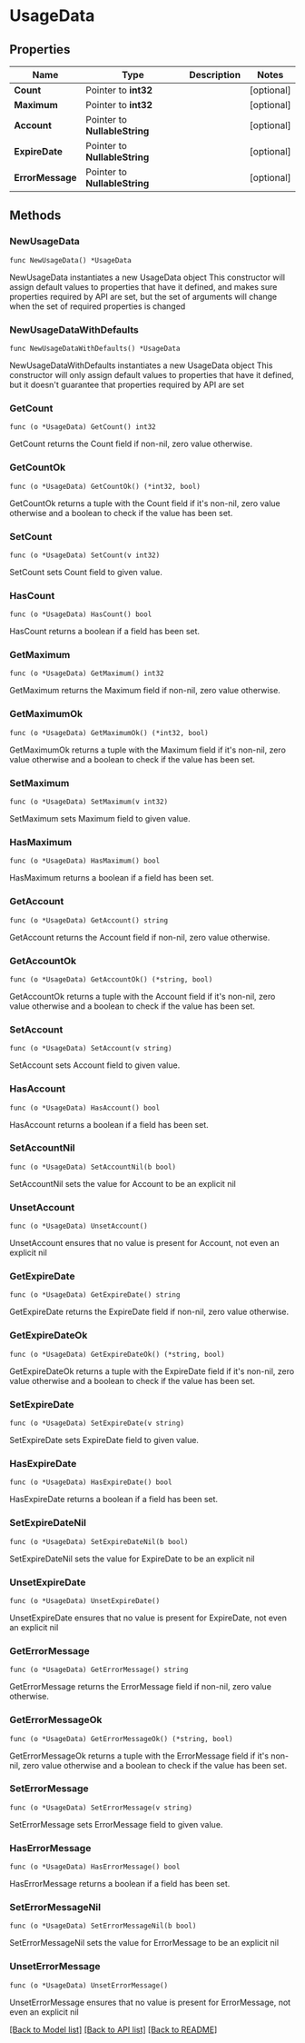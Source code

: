 # UsageData

## Properties

Name | Type | Description | Notes
------------ | ------------- | ------------- | -------------
**Count** | Pointer to **int32** |  | [optional] 
**Maximum** | Pointer to **int32** |  | [optional] 
**Account** | Pointer to **NullableString** |  | [optional] 
**ExpireDate** | Pointer to **NullableString** |  | [optional] 
**ErrorMessage** | Pointer to **NullableString** |  | [optional] 

## Methods

### NewUsageData

`func NewUsageData() *UsageData`

NewUsageData instantiates a new UsageData object
This constructor will assign default values to properties that have it defined,
and makes sure properties required by API are set, but the set of arguments
will change when the set of required properties is changed

### NewUsageDataWithDefaults

`func NewUsageDataWithDefaults() *UsageData`

NewUsageDataWithDefaults instantiates a new UsageData object
This constructor will only assign default values to properties that have it defined,
but it doesn't guarantee that properties required by API are set

### GetCount

`func (o *UsageData) GetCount() int32`

GetCount returns the Count field if non-nil, zero value otherwise.

### GetCountOk

`func (o *UsageData) GetCountOk() (*int32, bool)`

GetCountOk returns a tuple with the Count field if it's non-nil, zero value otherwise
and a boolean to check if the value has been set.

### SetCount

`func (o *UsageData) SetCount(v int32)`

SetCount sets Count field to given value.

### HasCount

`func (o *UsageData) HasCount() bool`

HasCount returns a boolean if a field has been set.

### GetMaximum

`func (o *UsageData) GetMaximum() int32`

GetMaximum returns the Maximum field if non-nil, zero value otherwise.

### GetMaximumOk

`func (o *UsageData) GetMaximumOk() (*int32, bool)`

GetMaximumOk returns a tuple with the Maximum field if it's non-nil, zero value otherwise
and a boolean to check if the value has been set.

### SetMaximum

`func (o *UsageData) SetMaximum(v int32)`

SetMaximum sets Maximum field to given value.

### HasMaximum

`func (o *UsageData) HasMaximum() bool`

HasMaximum returns a boolean if a field has been set.

### GetAccount

`func (o *UsageData) GetAccount() string`

GetAccount returns the Account field if non-nil, zero value otherwise.

### GetAccountOk

`func (o *UsageData) GetAccountOk() (*string, bool)`

GetAccountOk returns a tuple with the Account field if it's non-nil, zero value otherwise
and a boolean to check if the value has been set.

### SetAccount

`func (o *UsageData) SetAccount(v string)`

SetAccount sets Account field to given value.

### HasAccount

`func (o *UsageData) HasAccount() bool`

HasAccount returns a boolean if a field has been set.

### SetAccountNil

`func (o *UsageData) SetAccountNil(b bool)`

 SetAccountNil sets the value for Account to be an explicit nil

### UnsetAccount
`func (o *UsageData) UnsetAccount()`

UnsetAccount ensures that no value is present for Account, not even an explicit nil
### GetExpireDate

`func (o *UsageData) GetExpireDate() string`

GetExpireDate returns the ExpireDate field if non-nil, zero value otherwise.

### GetExpireDateOk

`func (o *UsageData) GetExpireDateOk() (*string, bool)`

GetExpireDateOk returns a tuple with the ExpireDate field if it's non-nil, zero value otherwise
and a boolean to check if the value has been set.

### SetExpireDate

`func (o *UsageData) SetExpireDate(v string)`

SetExpireDate sets ExpireDate field to given value.

### HasExpireDate

`func (o *UsageData) HasExpireDate() bool`

HasExpireDate returns a boolean if a field has been set.

### SetExpireDateNil

`func (o *UsageData) SetExpireDateNil(b bool)`

 SetExpireDateNil sets the value for ExpireDate to be an explicit nil

### UnsetExpireDate
`func (o *UsageData) UnsetExpireDate()`

UnsetExpireDate ensures that no value is present for ExpireDate, not even an explicit nil
### GetErrorMessage

`func (o *UsageData) GetErrorMessage() string`

GetErrorMessage returns the ErrorMessage field if non-nil, zero value otherwise.

### GetErrorMessageOk

`func (o *UsageData) GetErrorMessageOk() (*string, bool)`

GetErrorMessageOk returns a tuple with the ErrorMessage field if it's non-nil, zero value otherwise
and a boolean to check if the value has been set.

### SetErrorMessage

`func (o *UsageData) SetErrorMessage(v string)`

SetErrorMessage sets ErrorMessage field to given value.

### HasErrorMessage

`func (o *UsageData) HasErrorMessage() bool`

HasErrorMessage returns a boolean if a field has been set.

### SetErrorMessageNil

`func (o *UsageData) SetErrorMessageNil(b bool)`

 SetErrorMessageNil sets the value for ErrorMessage to be an explicit nil

### UnsetErrorMessage
`func (o *UsageData) UnsetErrorMessage()`

UnsetErrorMessage ensures that no value is present for ErrorMessage, not even an explicit nil

[[Back to Model list]](../README.md#documentation-for-models) [[Back to API list]](../README.md#documentation-for-api-endpoints) [[Back to README]](../README.md)


